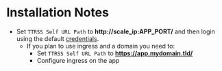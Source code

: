 # Installation Notes

- Set `TTRSS Self URL Path` to **http://scale_ip:APP_PORT/** and then login using the default [credentials](./credentials.md).
  - If you plan to use ingress and a domain you need to:
    - Set `TTRSS Self URL Path` to **https://app.mydomain.tld/** 
    - Configure ingress on the app
